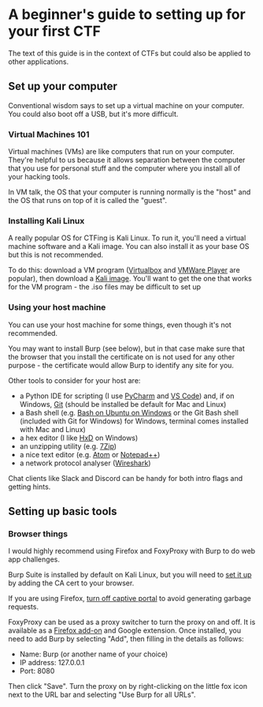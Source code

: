 # A beginner's guide to setting up for your first CTF

The text of this guide is in the context of CTFs but could also be applied to other applications.


## Set up your computer
Conventional wisdom says to set up a virtual machine on your computer. You could also boot off a USB, but it's more difficult.

### Virtual Machines 101
Virtual machines (VMs) are like computers that run on your computer. They're helpful to us because it allows separation between the computer that you use for personal stuff and the computer where you install all of your hacking tools.

In VM talk, the OS that your computer is running normally is the "host" and the OS that runs on top of it is called the "guest".

### Installing Kali Linux
A really popular OS for CTFing is Kali Linux. To run it, you'll need a virtual machine software and a Kali image. You can also install it as your base OS but this is not recommended.

To do this: download a VM program ([Virtualbox](https://www.virtualbox.org/) and [VMWare Player](https://www.vmware.com/products/workstation-player/workstation-player-evaluation.html) are popular), then download a [Kali image](https://www.offensive-security.com/kali-linux-vm-vmware-virtualbox-image-download/). 
You'll want to get the one that works for the VM program - the .iso files may be difficult to set up

### Using your host machine 
You can use your host machine for some things, even though it's not recommended. 

You may want to install Burp (see below), but in that case make sure that the browser that you install the certificate on is not used for any other purpose - the certificate would allow Burp to identify any site for you.

Other tools to consider for your host are:
+ a Python IDE for scripting (I use [PyCharm](https://www.jetbrains.com/pycharm/) and [VS Code](https://code.visualstudio.com/)) and, if on Windows, [Git](https://www.atlassian.com/git/tutorials/install-git) (should be installed be default for Mac and Linux)
+ a Bash shell (e.g. [Bash on Ubuntu on Windows](https://docs.microsoft.com/en-us/windows/wsl/install-win10) or the Git Bash shell (included with Git for Windows) for Windows, terminal comes installed with Mac and Linux)
+ a hex editor (I like [HxD](https://mh-nexus.de/en/downloads.php) on Windows)
+ an unzipping utility (e.g. [7Zip](https://www.7-zip.org/download.html))
+ a nice text editor (e.g. [Atom](https://atom.io/) or [Notepad++](https://notepad-plus-plus.org/))
+ a network protocol analyser ([Wireshark](https://www.wireshark.org/))

Chat clients like Slack and Discord can be handy for both intro flags and getting hints.

## Setting up basic tools

### Browser things
I would highly recommend using Firefox and FoxyProxy with Burp to do web app challenges.

Burp Suite is installed by default on Kali Linux, but you will need to [set it up](https://support.portswigger.net/customer/portal/articles/1783087-installing-burp-s-ca-certificate-in-firefox) by adding the CA cert to your browser. 

If you are using Firefox, [turn off captive portal](https://support.mozilla.org/en-US/questions/1157121) to avoid generating garbage requests.

FoxyProxy can be used as a proxy switcher to turn the proxy on and off. It is available as a [Firefox add-on](https://addons.mozilla.org/en-US/firefox/addon/foxyproxy-standard/) and Google extension.
Once installed, you need to add Burp by selecting "Add", then filling in the details as follows:
+ Name: Burp (or another name of your choice)
+ IP address: 127.0.0.1
+ Port: 8080

Then click "Save". Turn the proxy on by right-clicking on the little fox icon next to the URL bar and selecting "Use Burp for all URLs". 


